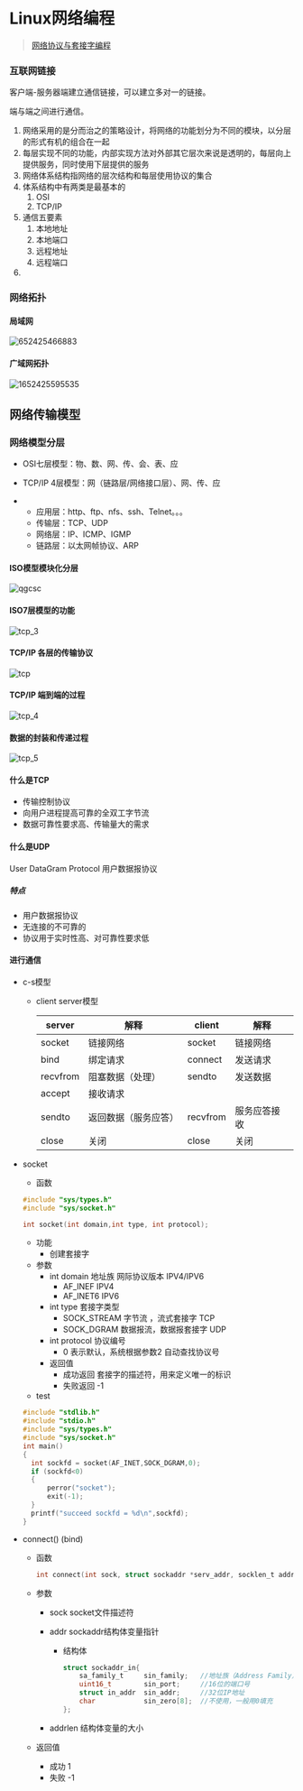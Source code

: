 # Linux网络编程

>  [网络协议与套接字编程 ](https://mp.weixin.qq.com/s/4EqKdrqVmD92HsFkpaOOiA) 

### 互联网链接

客户端-服务器端建立通信链接，可以建立多对一的链接。

端与端之间进行通信。

1. 网络采用的是分而治之的策略设计，将网络的功能划分为不同的模块，以分层的形式有机的组合在一起
2. 每层实现不同的功能，内部实现方法对外部其它层次来说是透明的，每层向上提供服务，同时使用下层提供的服务
3. 网络体系结构指网络的层次结构和每层使用协议的集合
4. 体系结构中有两类是最基本的
   1. OSI
   2. TCP/IP
5. 通信五要素
   1. 本地地址
   2. 本地端口
   3. 远程地址
   4. 远程端口
6. 

### 网络拓扑

#### 局域网

<img :src="$withBase('/imags/1652425466883.png')" alt="652425466883">

#### 广域网拓扑

<img :src="$withBase('/imags/1652425595535.png')" alt="1652425595535">

## 网络传输模型

### 网络模型分层

- OSI七层模型：物、数、网、传、会、表、应

- TCP/IP 4层模型：网（链路层/网络接口层）、网、传、应

- - 应用层：http、ftp、nfs、ssh、Telnet。。。
  - 传输层：TCP、UDP
  - 网络层：IP、ICMP、IGMP
  - 链路层：以太网帧协议、ARP

#### ISO模型模块化分层

<img :src="$withBase('/imags/qgcsc.png')" alt="qgcsc">

#### ISO7层模型的功能

<img :src="$withBase('/imags/tcp_3.png')" alt="tcp_3">

#### TCP/IP 各层的传输协议

<img :src="$withBase('/imags/tcp.png')" alt="tcp">

#### TCP/IP 端到端的过程

<img :src="$withBase('/imags/tcp_4.png')" alt="tcp_4">

#### 数据的封装和传递过程

<img :src="$withBase('/imags/tcp_5.png')" alt="tcp_5">

#### 什么是TCP

- 传输控制协议
- 向用户进程提高可靠的全双工字节流
- 数据可靠性要求高、传输量大的需求

#### 什么是UDP

User DataGram Protocol 用户数据报协议

##### 特点

- 用户数据报协议
- 无连接的不可靠的
- 协议用于实时性高、对可靠性要求低

#### 进行通信

- c-s模型

  - client server模型

    | server   | 解释                 | client   | 解释         |
    | -------- | -------------------- | -------- | ------------ |
    | socket   | 链接网络             | socket   | 链接网络     |
    | bind     | 绑定请求             | connect  | 发送请求     |
    | recvfrom | 阻塞数据（处理）     | sendto   | 发送数据     |
    | accept   | 接收请求             |          |              |
    | sendto   | 返回数据（服务应答） | recvfrom | 服务应答接收 |
    | close    | 关闭                 | close    | 关闭         |

- socket

  - 函数

  ```c
  #include "sys/types.h"
  #include "sys/socket.h"
  
  int socket(int domain,int type, int protocol);
  ```

  - 功能
    - 创建套接字
  - 参数
    - int domain 地址族 网际协议版本 IPV4/IPV6
      - AF_INEF    IPV4
      - AF_INET6  IPV6
    - int type  套接字类型
      - SOCK_STREAM 字节流 ，流式套接字 TCP
      - SOCK_DGRAM 数据报流，数据报套接字 UDP
    - int protocol 协议编号
      - 0 表示默认，系统根据参数2 自动查找协议号
    - 返回值
      - 成功返回 套接字的描述符，用来定义唯一的标识
      - 失败返回 -1
  - test

  ```c
  #include "stdlib.h"
  #include "stdio.h"
  #include "sys/types.h"
  #include "sys/socket.h"
  int main()
  {
  	int sockfd = socket(AF_INET,SOCK_DGRAM,0);
  	if (sockfd<0)
  	{
  		perror("socket");
  		exit(-1);
  	}
  	printf("succeed sockfd = %d\n",sockfd);
  }
  ```

- connect() (bind)

  - 函数

    ```c
    int connect(int sock, struct sockaddr *serv_addr, socklen_t addrlen);  
    ```

  - 参数

    - sock socket文件描述符

    - addr sockaddr结构体变量指针

      - 结构体

        ```c
        struct sockaddr_in{
            sa_family_t     sin_family;   //地址族（Address Family），也就是地址类型
            uint16_t        sin_port;     //16位的端口号
            struct in_addr  sin_addr;     //32位IP地址
            char            sin_zero[8];  //不使用，一般用0填充
        };
        ```

        

    - addrlen  结构体变量的大小

  - 返回值

    - 成功 1
    - 失败 -1


